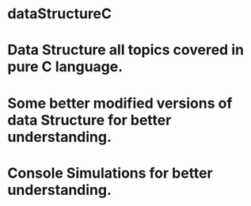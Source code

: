 # dataStructureC
# Data Structure all topics covered in pure C language.
# Some better modified versions of data Structure for better understanding.
# Console Simulations for better understanding.
